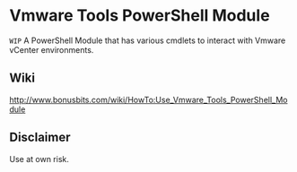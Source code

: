# Vmware Tools PowerShell Module

```WIP```
A PowerShell Module that has various cmdlets to interact with Vmware vCenter environments.

## Wiki

http://www.bonusbits.com/wiki/HowTo:Use_Vmware_Tools_PowerShell_Module

## Disclaimer

Use at own risk.
